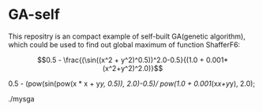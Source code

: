 # GA-self

This repositry is an compact example of self-built GA(genetic algorithm), which could be used to find out global maximum of function ShafferF6:

$$0.5 - \frac{(\sin((x^2 + y^2)^0.5))^2.0-0.5}{(1.0 + 0.001*(x^2+y^2)^2.0)}$$


0.5 - (pow(sin(pow(x * x + y*y, 0.5)), 2.0)-0.5)/ pow(1.0 + 0.001*(x*x+y*y), 2.0);

./mysga 

